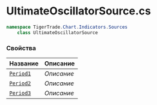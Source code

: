 
# UltimateOscillatorSource.cs
```csharp
namespace TigerTrade.Chart.Indicators.Sources  
    class UltimateOscillatorSource
```

### Свойства
| Название | Описание |
| --- | --- |
| [`Period1`](./Свойства/Period1.md) | *Описание* |
| [`Period2`](./Свойства/Period2.md) | *Описание* |
| [`Period3`](./Свойства/Period3.md) | *Описание* |
